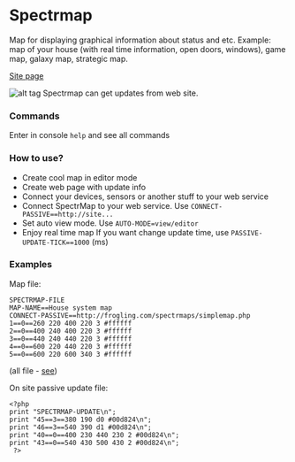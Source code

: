 # Spectrmap
Map for displaying graphical information about status and etc.
Example: map of your house (with real time information, open doors, windows), game map, galaxy map, strategic map.

[Site page](frogling.com/spectrmap.php)

![alt tag](http://i.imgur.com/wwpirSC.png)
Spectrmap can get updates from web site.

### Commands
Enter in console `help` and see all commands

### How to use?
- Create cool map in editor mode
- Create web page with update info
- Connect your devices, sensors or another stuff to your web service
- Connect SpectrMap to your web service. Use `CONNECT-PASSIVE==http://site...`
- Set auto view mode. Use `AUTO-MODE=view/editor`
- Enjoy real time map
If you want change update time, use `PASSIVE-UPDATE-TICK==1000` (ms)

### Examples

Map file:
```
SPECTRMAP-FILE
MAP-NAME==House system map
CONNECT-PASSIVE==http://frogling.com/spectrmaps/simplemap.php
1==0==260 220 400 220 3 #ffffff
2==0==400 240 400 220 3 #ffffff
3==0==440 240 440 220 3 #ffffff
4==0==600 220 440 220 3 #ffffff
5==0==600 220 600 340 3 #ffffff
```
(all file - [see](https://gist.githubusercontent.com/levohup/7ab22c19449d1c62a3dd3d95c0a4512c/raw/78b39f4db0dfb8fbbe621bc527f0533d8734424a/house.txt))

On site passive update file:
```
<?php
print "SPECTRMAP-UPDATE\n";
print "45==3==380 190 d0 #00d824\n";
print "46==3==540 390 d1 #00d824\n";
print "40==0==400 230 440 230 2 #00d824\n";
print "43==0==540 430 500 430 2 #00d824\n";
 ?>
```
